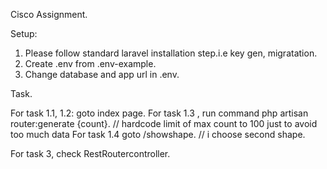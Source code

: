 Cisco Assignment.

Setup:
1. Please follow standard laravel installation step.i.e key gen, migratation.
2. Create .env from .env-example.
3. Change database and app url in .env.

Task.

For task 1.1, 1.2: goto index page.
For task 1.3 , run command php artisan router:generate {count}.   // hardcode limit of max count to 100 just to avoid too much data
For  task 1.4 goto  /showshape.  // i choose second shape.

For task 3, check RestRoutercontroller.
